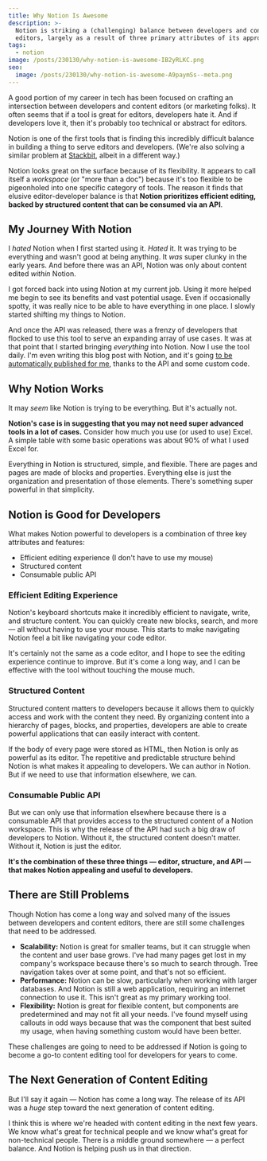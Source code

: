 ```yaml
---
title: Why Notion Is Awesome
description: >-
  Notion is striking a (challenging) balance between developers and content
  editors, largely as a result of three primary attributes of its approach.
tags:
  - notion
image: /posts/230130/why-notion-is-awesome-IB2yRLKC.png
seo:
  image: /posts/230130/why-notion-is-awesome-A9paymSs--meta.png
---
```


A good portion of my career in tech has been focused on crafting an intersection between developers and content editors (or marketing folks). It often seems that if a tool is great for editors, developers hate it. And if developers love it, then it's probably too technical or abstract for editors.

Notion is one of the first tools that is finding this incredibly difficult balance in building a thing to serve editors and developers. (We're also solving a similar problem at [Stackbit](https://www.stackbit.com/), albeit in a different way.)

Notion looks great on the surface because of its flexibility. It appears to call itself a _workspace_ (or "more than a doc") because it's too flexible to be pigeonholed into one specific category of tools. The reason it finds that elusive editor-developer balance is that **Notion prioritizes efficient editing, backed by structured content that can be consumed via an API**.

## My Journey With Notion

I _hated_ Notion when I first started using it. _Hated_ it. It was trying to be everything and wasn't good at being anything. It _was_ super clunky in the early years. And before there was an API, Notion was only about content edited _within_ Notion.

I got forced back into using Notion at my current job. Using it more helped me begin to see its benefits and vast potential usage. Even if occasionally spotty, it was really nice to be able to have everything in one place. I slowly started shifting my things to Notion.

And once the API was released, there was a frenzy of developers that flocked to use this tool to serve an expanding array of use cases. It was at that point that I started bringing _everything_ into Notion. Now I use the tool daily. I'm even writing this blog post with Notion, and it's going [to be automatically published for me](/posts/using-notion-as-a-publishing-workflow/), thanks to the API and some custom code.

## Why Notion Works

It may _seem_ like Notion is trying to be everything. But it's actually not.

**Notion's case is in suggesting that you may not need super advanced tools in a lot of cases.** Consider how much you use (or used to use) Excel. A simple table with some basic operations was about 90% of what I used Excel for.

Everything in Notion is structured, simple, and flexible. There are pages and pages are made of blocks and properties. Everything else is just the organization and presentation of those elements. There's something super powerful in that simplicity.

## Notion is Good for Developers

What makes Notion powerful to developers is a combination of three key attributes and features:

- Efficient editing experience (I don't have to use my mouse)
- Structured content
- Consumable public API

### Efficient Editing Experience

Notion's keyboard shortcuts make it incredibly efficient to navigate, write, and structure content. You can quickly create new blocks, search, and more — all without having to use your mouse. This starts to make navigating Notion feel a bit like navigating your code editor.

It's certainly not the same as a code editor, and I hope to see the editing experience continue to improve. But it's come a long way, and I can be effective with the tool without touching the mouse much.

### Structured Content

Structured content matters to developers because it allows them to quickly access and work with the content they need. By organizing content into a hierarchy of pages, blocks, and properties, developers are able to create powerful applications that can easily interact with content.

If the body of every page were stored as HTML, then Notion is only as powerful as its editor. The repetitive and predictable structure behind Notion is what makes it appealing to developers. We can author in Notion. But if we need to use that information elsewhere, we can.

### Consumable Public API

But we can only use that information elsewhere because there is a consumable API that provides access to the structured content of a Notion workspace. This is why the release of the API had such a big draw of developers to Notion. Without it, the structured content doesn't matter. Without it, Notion is just the editor.

**It's the combination of these three things — editor, structure, and API — that makes Notion appealing and useful to developers.**

## There are Still Problems

Though Notion has come a long way and solved many of the issues between developers and content editors, there are still some challenges that need to be addressed.

- **Scalability:** Notion is great for smaller teams, but it can struggle when the content and user base grows. I've had many pages get lost in my company's workspace because there's so much to search through. Tree navigation takes over at some point, and that's not so efficient.
- **Performance:** Notion can be slow, particularly when working with larger databases. And Notion is still a web application, requiring an internet connection to use it. This isn't great as my primary working tool.
- **Flexibility:** Notion is great for flexible content, but components are predetermined and may not fit all your needs. I've found myself using callouts in odd ways because that was the component that best suited my usage, when having something custom would have been better.

These challenges are going to need to be addressed if Notion is going to become a go-to content editing tool for developers for years to come.

## The Next Generation of Content Editing

But I'll say it again — Notion has come a long way. The release of its API was a _huge_ step toward the next generation of content editing.

I think this is where we're headed with content editing in the next few years. We know what's great for technical people and we know what's great for non-technical people. There is a middle ground somewhere — a perfect balance. And Notion is helping push us in that direction.
